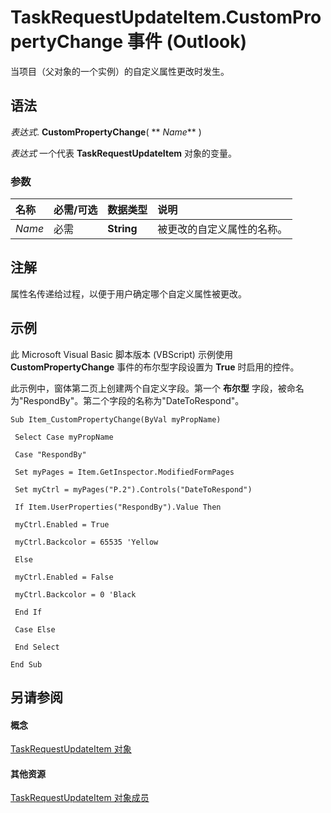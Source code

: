 
# TaskRequestUpdateItem.CustomPropertyChange 事件 (Outlook)

当项目（父对象的一个实例）的自定义属性更改时发生。


## 语法

 _表达式_. **CustomPropertyChange**( ** _Name_** )

 _表达式_ 一个代表 **TaskRequestUpdateItem** 对象的变量。


### 参数



|**名称**|**必需/可选**|**数据类型**|**说明**|
|:-----|:-----|:-----|:-----|
| _Name_|必需|**String**|被更改的自定义属性的名称。|

## 注解

属性名传递给过程，以便于用户确定哪个自定义属性被更改。


## 示例

此 Microsoft Visual Basic 脚本版本 (VBScript) 示例使用 **CustomPropertyChange** 事件的布尔型字段设置为 **True** 时启用的控件。

此示例中，窗体第二页上创建两个自定义字段。第一个 **布尔型** 字段，被命名为"RespondBy"。第二个字段的名称为"DateToRespond"。




```
Sub Item_CustomPropertyChange(ByVal myPropName) 
 
 Select Case myPropName 
 
 Case "RespondBy" 
 
 Set myPages = Item.GetInspector.ModifiedFormPages 
 
 Set myCtrl = myPages("P.2").Controls("DateToRespond") 
 
 If Item.UserProperties("RespondBy").Value Then 
 
 myCtrl.Enabled = True 
 
 myCtrl.Backcolor = 65535 'Yellow 
 
 Else 
 
 myCtrl.Enabled = False 
 
 myCtrl.Backcolor = 0 'Black 
 
 End If 
 
 Case Else 
 
 End Select 
 
End Sub
```


## 另请参阅


#### 概念


[TaskRequestUpdateItem 对象](5bc407fe-b3f6-3e46-8b91-e2ed96292cec.md)
#### 其他资源


[TaskRequestUpdateItem 对象成员](f4a396b3-c2f7-68a7-efa7-877328a7fc21.md)